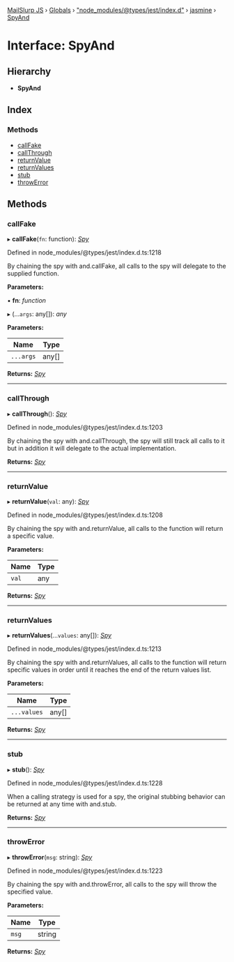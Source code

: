 [MailSlurp JS](../README.md) › [Globals](../globals.md) › ["node_modules/@types/jest/index.d"](../modules/_node_modules__types_jest_index_d_.md) › [jasmine](../modules/_node_modules__types_jest_index_d_.jasmine.md) › [SpyAnd](_node_modules__types_jest_index_d_.jasmine.spyand.md)

# Interface: SpyAnd

## Hierarchy

* **SpyAnd**

## Index

### Methods

* [callFake](_node_modules__types_jest_index_d_.jasmine.spyand.md#callfake)
* [callThrough](_node_modules__types_jest_index_d_.jasmine.spyand.md#callthrough)
* [returnValue](_node_modules__types_jest_index_d_.jasmine.spyand.md#returnvalue)
* [returnValues](_node_modules__types_jest_index_d_.jasmine.spyand.md#returnvalues)
* [stub](_node_modules__types_jest_index_d_.jasmine.spyand.md#stub)
* [throwError](_node_modules__types_jest_index_d_.jasmine.spyand.md#throwerror)

## Methods

###  callFake

▸ **callFake**(`fn`: function): *[Spy](_node_modules__types_jest_index_d_.jasmine.spy.md)*

Defined in node_modules/@types/jest/index.d.ts:1218

By chaining the spy with and.callFake, all calls to the spy
will delegate to the supplied function.

**Parameters:**

▪ **fn**: *function*

▸ (...`args`: any[]): *any*

**Parameters:**

Name | Type |
------ | ------ |
`...args` | any[] |

**Returns:** *[Spy](_node_modules__types_jest_index_d_.jasmine.spy.md)*

___

###  callThrough

▸ **callThrough**(): *[Spy](_node_modules__types_jest_index_d_.jasmine.spy.md)*

Defined in node_modules/@types/jest/index.d.ts:1203

By chaining the spy with and.callThrough, the spy will still track all
calls to it but in addition it will delegate to the actual implementation.

**Returns:** *[Spy](_node_modules__types_jest_index_d_.jasmine.spy.md)*

___

###  returnValue

▸ **returnValue**(`val`: any): *[Spy](_node_modules__types_jest_index_d_.jasmine.spy.md)*

Defined in node_modules/@types/jest/index.d.ts:1208

By chaining the spy with and.returnValue, all calls to the function
will return a specific value.

**Parameters:**

Name | Type |
------ | ------ |
`val` | any |

**Returns:** *[Spy](_node_modules__types_jest_index_d_.jasmine.spy.md)*

___

###  returnValues

▸ **returnValues**(...`values`: any[]): *[Spy](_node_modules__types_jest_index_d_.jasmine.spy.md)*

Defined in node_modules/@types/jest/index.d.ts:1213

By chaining the spy with and.returnValues, all calls to the function
will return specific values in order until it reaches the end of the return values list.

**Parameters:**

Name | Type |
------ | ------ |
`...values` | any[] |

**Returns:** *[Spy](_node_modules__types_jest_index_d_.jasmine.spy.md)*

___

###  stub

▸ **stub**(): *[Spy](_node_modules__types_jest_index_d_.jasmine.spy.md)*

Defined in node_modules/@types/jest/index.d.ts:1228

When a calling strategy is used for a spy, the original stubbing
behavior can be returned at any time with and.stub.

**Returns:** *[Spy](_node_modules__types_jest_index_d_.jasmine.spy.md)*

___

###  throwError

▸ **throwError**(`msg`: string): *[Spy](_node_modules__types_jest_index_d_.jasmine.spy.md)*

Defined in node_modules/@types/jest/index.d.ts:1223

By chaining the spy with and.throwError, all calls to the spy
will throw the specified value.

**Parameters:**

Name | Type |
------ | ------ |
`msg` | string |

**Returns:** *[Spy](_node_modules__types_jest_index_d_.jasmine.spy.md)*
